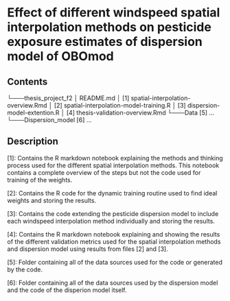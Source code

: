 # Effect of different windspeed spatial interpolation methods on pesticide exposure estimates of dispersion model of OBOmod

## Contents

└───thesis_project_f2
    │   README.md
    │   [1] spatial-interpolation-overview.Rmd
    │   [2] spatial-interpolation-model-training.R
    │   [3] dispersion-model-extention.R
    │   [4] thesis-validation-overview.Rmd
    └───Data [5]
            ...
    └───Dispersion_model [6]
            ...

## Description

[1]: Contains the R markdown notebook explaining the methods and thinking process used for the different spatial interpolation methods. This notebook contains a complete overview of the steps but not the code used for training of the weights.

[2]: Contains the R code for the dynamic training routine used to find ideal weights and storing the results. 

[3]: Contains the code extending the pesticide dispersion model to include each windspeed interpolation method individually and storing the results. 

[4]: Contains the R markdown notebook explaining and showing the results of the different validation metrics used for the spatial interpolation methods and dispersion model using results from files [2] and [3].

[5]: Folder containing all of the data sources used for the code or generated by the code.

[6]: Folder containing all of the data sources used by the dispersion model and the code of the disperion model itself. 